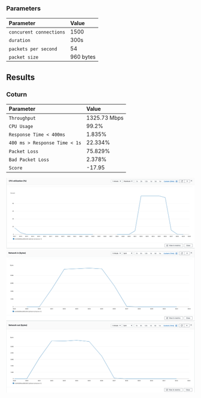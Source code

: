 
### Parameters

| Parameter | Value                |
| :-------- |:------------------------- |
| `concurent connections` | 1500 |
| `duration` | 300s |
| `packets per second` | 54 |
| `packet size` | 960 bytes |

## Results

### Coturn
| Parameter | Value                |
| :-------- |:------------------------- |
| `Throughput` | 1325.73 Mbps |
| `CPU Usage` | 99.2% |
| `Response Time < 400ms` | 1.835% |
| `400 ms > Response Time < 1s` | 22.334% |
| `Packet Loss` | 75.829% |
| `Bad Packet Loss` | 2.378% |
| `Score` | -17.95 |



![CPU](cpu.png)
![Network In (Bytes)](network-in.png)
![Network Out (Bytes)](network-out.png)
